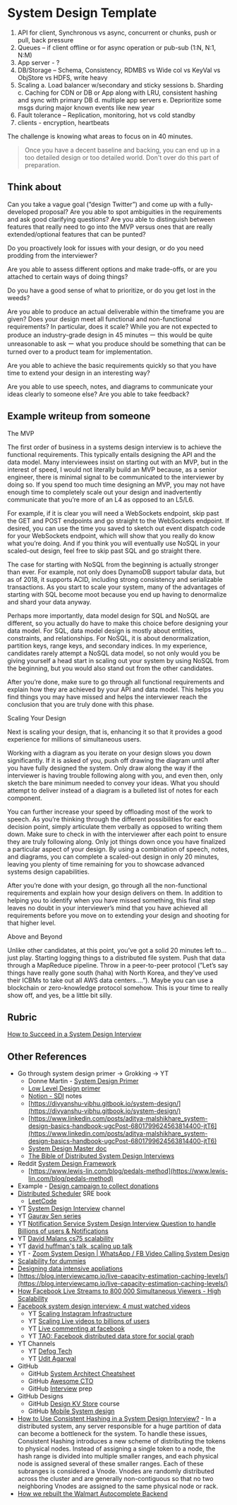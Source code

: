 # System Design Template

1. API for client, Synchronous vs async, concurrent or chunks, push or pull, back pressure
2. Queues – if client offline or for async operation or pub-sub (1:N, N:1, N:M)
3. App server - ?
4. DB/Storage – Schema, Consistency, RDMBS vs Wide col vs KeyVal vs ObjStore vs HDFS, write heavy
5. Scaling
  a. Load balancer w/secondary and sticky sessions
  b. Sharding
  c. Caching for CDN or DB or App along with LRU, consistent hashing and sync with primary DB
  d. multiple app servers
  e. Deprioritize some msgs during major known events like new year
6. Fault tolerance – Replication, monitoring, hot vs cold standby
7. clients - encryption, heartbeats

The challenge is knowing what areas to focus on in 40 minutes.

> Once you have a decent baseline and backing, you can end up in a too detailed design or too detailed world. Don't over do this part of preparation.

## Think about

Can you take a vague goal (”design Twitter”) and come up with a fully-developed proposal? Are you able to spot ambiguities in the requirements and ask good clarifying questions? Are you able to distinguish between features that really need to go into the MVP versus ones that are really extended/optional features that can be punted?

Do you proactively look for issues with your design, or do you need prodding from the interviewer?

Are you able to assess different options and make trade-offs, or are you attached to certain ways of doing things?

Do you have a good sense of what to prioritize, or do you get lost in the weeds?

Are you able to produce an actual deliverable within the timeframe you are given? Does your design meet all functional and non-functional requirements? In particular, does it scale? While you are not expected to produce an industry-grade design in 45 minutes ー this would be quite unreasonable to ask ー what you produce should be something that can be turned over to a product team for implementation.

Are you able to achieve the basic requirements quickly so that you have time to extend your design in an interesting way?

Are you able to use speech, notes, and diagrams to communicate your ideas clearly to someone else? Are you able to take feedback?

## Example writeup from someone

The MVP

The first order of business in a systems design interview is to achieve the functional requirements. This typically entails designing the API and the data model. Many interviewees insist on starting out with an MVP, but in the interest of speed, I would not literally build an MVP because, as a senior engineer, there is minimal signal to be communicated to the interviewer by doing so. If you spend too much time designing an MVP, you may not have enough time to completely scale out your design and inadvertently communicate that you’re more of an L4 as opposed to an L5/L6.

For example, if it is clear you will need a WebSockets endpoint, skip past the GET and POST endpoints and go straight to the WebSockets endpoint. If desired, you can use the time you saved to sketch out event dispatch code for your WebSockets endpoint, which will show that you really do know what you’re doing. And if you think you will eventually use NoSQL in your scaled-out design, feel free to skip past SQL and go straight there.

The case for starting with NoSQL from the beginning is actually stronger than ever. For example, not only does DynamoDB support tabular data, but as of 2018, it supports ACID, including strong consistency and serializable transactions. As you start to scale your system, many of the advantages of starting with SQL become moot because you end up having to denormalize and shard your data anyway.

Perhaps more importantly, data model design for SQL and NoSQL are different, so you actually do have to make this choice before designing your data model. For SQL, data model design is mostly about entities, constraints, and relationships. For NoSQL, it is about denormalization, partition keys, range keys, and secondary indices. In my experience, candidates rarely attempt a NoSQL data model, so not only would you be giving yourself a head start in scaling out your system by using NoSQL from the beginning, but you would also stand out from the other candidates.

After you’re done, make sure to go through all functional requirements and explain how they are achieved by your API and data model. This helps you find things you may have missed and helps the interviewer reach the conclusion that you are truly done with this phase.

Scaling Your Design

Next is scaling your design, that is, enhancing it so that it provides a good experience for millions of simultaneous users.

Working with a diagram as you iterate on your design slows you down significantly. If it is asked of you, push off drawing the diagram until after you have fully designed the system. Only draw along the way if the interviewer is having trouble following along with you, and even then, only sketch the bare minimum needed to convey your ideas. What you should attempt to deliver instead of a diagram is a bulleted list of notes for each component.

You can further increase your speed by offloading most of the work to speech. As you’re thinking through the different possibilities for each decision point, simply articulate them verbally as opposed to writing them down. Make sure to check in with the interviewer after each point to ensure they are truly following along. Only jot things down once you have finalized a particular aspect of your design. By using a combination of speech, notes, and diagrams, you can complete a scaled-out design in only 20 minutes, leaving you plenty of time remaining for you to showcase advanced systems design capabilities.

After you’re done with your design, go through all the non-functional requirements and explain how your design delivers on them. In addition to helping you to identify when you have missed something, this final step leaves no doubt in your interviewer’s mind that you have achieved all requirements before you move on to extending your design and shooting for that higher level.

Above and Beyond

Unlike other candidates, at this point, you’ve got a solid 20 minutes left to... just play. Starting logging things to a distributed file system. Push that data through a MapReduce pipeline. Throw in a peer-to-peer protocol (”Let’s say things have really gone south (haha) with North Korea, and they’ve used their ICBMs to take out all AWS data centers....”). Maybe you can use a blockchain or zero-knowledge protocol somehow. This is your time to really show off, and yes, be a little bit silly.

## Rubric

[How to Succeed in a System Design Interview](https://blog.pramp.com/how-to-succeed-in-a-system-design-interview-27b35de0df26)

## Other References

- Go through system design primer -> Grokking -> YT
  - Donne Martin - [System Design Primer](https://github.com/donnemartin/system-design-primer?trk=public_post_comment-text)
  - [Low Level Design primer](https://github.com/prasadgujar/low-level-design-primer/blob/master/solutions.md)
  - [Notion - SDI](https://www.notion.so/System-Design-Interview-42ba04ec67a9413fadad5b718fbd3e81) notes
  - [https://divyanshu-vibhu.gitbook.io/system-design/](https://divyanshu-vibhu.gitbook.io/system-design/)
  - [https://www.linkedin.com/posts/aditya-malshikhare_system-design-basics-handbook-ugcPost-6801799624563814400-jtT6](https://www.linkedin.com/posts/aditya-malshikhare_system-design-basics-handbook-ugcPost-6801799624563814400-jtT6)
  - [System Design Master doc](https://drive.google.com/file/d/16wtG6ZsThlu_YkloeyX8pp2OEjVebure/view)
  - [The Bible of Distributed System Design Interviews](https://www.thinksoftwarelearning.com/courses/SystemDesignBible)
- Reddit [System Design Framework](https://www.reddit.com/r/cscareerquestions/comments/kd13sx/sharing_the_system_design_framework_ive_used_that/)
  - [https://www.lewis-lin.com/blog/pedals-method](https://www.lewis-lin.com/blog/pedals-method)
- Example - [Design campaign to collect donations](https://excalidraw.com/#room=b7ee44759dcc9ba29156,nzgKYEVNtVCaP3CGHsGGUQ)
- [Distributed Scheduler](https://sre.google/sre-book/distributed-periodic-scheduling/) SRE book
  - [LeetCode](https://leetcode.com/discuss/general-discussion/1082786/System-Design%3A-Designing-a-distributed-Job-Scheduler-or-Many-interesting-concepts-to-learn)
- YT [System Design Interview](https://www.youtube.com/channel/UC9vLsnF6QPYuH51njmIooCQ) channel
- YT [Gaurav Sen series](https://youtube.com/playlist?list=PLMCXHnjXnTnvo6alSjVkgxV-VH6EPyvoX)
- YT [Notification Service System Design Interview Question to handle Billions of users & Notifications](https://www.youtube.com/watch?v=CUwt9_l0DOg)
- YT [David Malans cs75 scalability](https://youtu.be/-W9F__D3oY4)
- YT [david huffman's talk, scaling up talk](https://youtu.be/pjNTgULVVf4)
- YT - [Zoom System Design | WhatsApp / FB Video Calling System Design](https://youtu.be/G32ThJakeHk)
- [Scalability for dummies](https://www.lecloud.net/tagged/scalability)
- [Designing data intensive appliations](https://dataintensive.net/)
- [https://blog.interviewcamp.io/live-capacity-estimation-caching-levels/](https://blog.interviewcamp.io/live-capacity-estimation-caching-levels/)
- [How Facebook Live Streams to 800,000 Simultaneous Viewers - High Scalability](http://highscalability.com/blog/2016/6/27/how-facebook-live-streams-to-800000-simultaneous-viewers.html)
- [Facebook system design interview: 4 must watched videos](https://mlengineer.io/facebook-system-design-interview-4-must-watched-videos-212e07d4fbc2)
  - YT [Scaling Instagram Infrastructure](https://youtu.be/hnpzNAPiC0E)
  - YT [Scaling Live videos to billions of users](https://youtu.be/IO4teCbHvZw)
  - YT [Live commenting at facebook](https://youtu.be/ODkEWsO5I30)
  - YT [TAO: Facebook distributed data store for social graph](https://youtu.be/sNIvHttFjdI)
- YT Channels
  - YT [Defog Tech](https://www.youtube.com/c/DefogTech)
  - YT [Udit Agarwal](https://www.youtube.com/user/UDIT19911)
- GitHub
  - GitHub [System Architect Cheatsheet](https://github.com/NikAshanin/Software-Architect-Cheat-Sheet)
  - GitHub [Awesome CTO](https://github.com/kuchin/awesome-cto)
  - GitHub [Interview](https://github.com/Olshansk/interview) prep
- GitHub Designs
  - GitHub [Design KV Store](https://github.com/talent-plan/tinykv) course
  - GitHub [Mobile System design](https://github.com/weeeBox/mobile-system-design)
- [How to Use Consistent Hashing in a System Design Interview?](https://medium.com/codex/how-to-use-consistent-hashing-in-a-system-design-interview-b738be3a1ae3) - In a distributed system, any server responsible for a huge partition of data can become a bottleneck for the system. To handle these issues, Consistent Hashing introduces a new scheme of distributing the tokens to physical nodes. Instead of assigning a single token to a node, the hash range is divided into multiple smaller ranges, and each physical node is assigned several of these smaller ranges. Each of these subranges is considered a Vnode. Vnodes are randomly distributed across the cluster and are generally non-contiguous so that no two neighboring Vnodes are assigned to the same physical node or rack.
- [How we rebuilt the Walmart Autocomplete Backend](https://medium.com/walmartglobaltech/how-we-rebuilt-the-walmart-autocomplete-backend-10efe71d624a)
